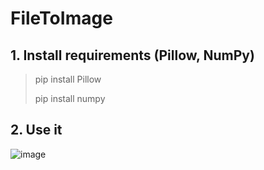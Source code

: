 # FileToImage
## 1. Install requirements (Pillow, NumPy)
> pip install Pillow
> 
> pip install numpy
## 2. Use it
![image](https://user-images.githubusercontent.com/53359732/210297393-851fe895-45e5-4877-ae62-67eb1718fabc.jpg)
